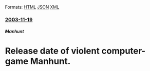 
Formats: [HTML](/news/2003/11/19/release-date-of-violent-computer-game-manhunt.html)  [JSON](/news/2003/11/19/release-date-of-violent-computer-game-manhunt.json)  [XML](/news/2003/11/19/release-date-of-violent-computer-game-manhunt.xml)  

### [2003-11-19](/news/2003/11/19/index.md)

##### Manhunt
#  Release date of violent computer-game Manhunt.




